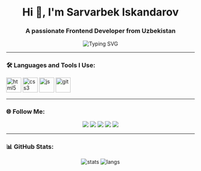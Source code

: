 <h1 align="center">Hi 👋, I'm Sarvarbek Iskandarov</h1>
<h3 align="center">A passionate Frontend Developer from Uzbekistan</h3>

<p align="center">
  <img src="https://readme-typing-svg.herokuapp.com?font=Fira+Code&weight=500&size=24&pause=1000&center=true&width=435&lines=Frontend+Developer;IT+Student;Open+Source+Enthusiast" alt="Typing SVG" />
</p>

---

### 🛠️ Languages and Tools I Use:
<p align="left">
  <img src="https://cdn.jsdelivr.net/gh/devicons/devicon/icons/html5/html5-original.svg" alt="html5" width="40" height="40"/>
  <img src="https://cdn.jsdelivr.net/gh/devicons/devicon/icons/css3/css3-original.svg" alt="css3" width="40" height="40"/>
  <img src="https://cdn.jsdelivr.net/gh/devicons/devicon/icons/javascript/javascript-original.svg" alt="js" width="40" height="40"/>
  <img src="https://cdn.jsdelivr.net/gh/devicons/devicon/icons/git/git-original.svg" alt="git" width="40" height="40"/>
</p>

---

### 🌐 Follow Me:
<p align="center">
  <a href="https://www.instagram.com/iskandarrovs/" target="_blank"><img src="https://img.shields.io/badge/Instagram-E4405F?style=for-the-badge&logo=instagram&logoColor=white" /></a>
  <a href="https://www.youtube.com/@SarvarGamer2736" target="_blank"><img src="https://img.shields.io/badge/YouTube-FF0000?style=for-the-badge&logo=youtube&logoColor=white" /></a>
  <a href="https://t.me/SarvarGamer_YT" target="_blank"><img src="https://img.shields.io/badge/Telegram-2CA5E0?style=for-the-badge&logo=telegram&logoColor=white" /></a>
  <a href="https://vk.com/sarvargamer_yt" target="_blank"><img src="https://img.shields.io/badge/VK-4680C2?style=for-the-badge&logo=vk&logoColor=white" /></a>
  <a href="https://www.facebook.com/profile.php?id=61562006013876" target="_blank"><img src="https://img.shields.io/badge/Facebook-1877F2?style=for-the-badge&logo=facebook&logoColor=white" /></a>
</p>

---

### 📊 GitHub Stats:
<p align="center">
  <img src="https://github-readme-stats.vercel.app/api?username=SarvarDevYT&show_icons=true&theme=radical" alt="stats" />
  <img src="https://github-readme-stats.vercel.app/api/top-langs/?username=SarvarDevYT&layout=compact&theme=radical" alt="langs" />
</p>
